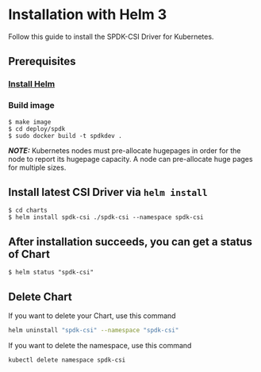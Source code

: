 # Installation with Helm 3

Follow this guide to install the SPDK-CSI Driver for Kubernetes.

## Prerequisites

### [Install Helm](https://helm.sh/docs/intro/quickstart/#install-helm)

### Build image

 ```console
 $ make image
 $ cd deploy/spdk
 $ sudo docker build -t spdkdev .
 ```
 **_NOTE:_**
Kubernetes nodes must pre-allocate hugepages in order for the node to report its hugepage capacity. A node can pre-allocate huge pages for multiple sizes.

## Install latest CSI Driver via `helm install`

```console
$ cd charts
$ helm install spdk-csi ./spdk-csi --namespace spdk-csi
```

## After installation succeeds, you can get a status of Chart

```console
$ helm status "spdk-csi"
```

## Delete Chart

If you want to delete your Chart, use this command

```bash
helm uninstall "spdk-csi" --namespace "spdk-csi"
```

If you want to delete the namespace, use this command

```bash
kubectl delete namespace spdk-csi
```
